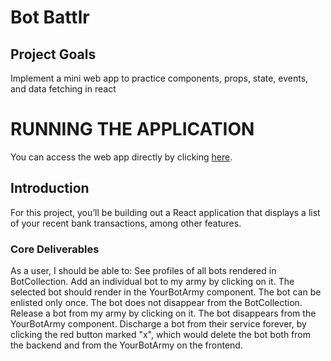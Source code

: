 # Bot Battlr

## Project Goals
Implement a mini web app to practice components, props, state, events, and data fetching in react
# RUNNING THE APPLICATION

 You can access the web app directly by clicking <a href = "https://bot-battlr-rosy.vercel.app/">here</a>.

## Introduction
For this project, you’ll be building out a React application that displays a list of your recent bank transactions, among other features.

### Core Deliverables
As a user, I should be able to:
See profiles of all bots rendered in BotCollection.
Add an individual bot to my army by clicking on it. The selected bot should render in the YourBotArmy component. The bot can be enlisted only once. The bot does not disappear from the BotCollection.
Release a bot from my army by clicking on it. The bot disappears from the YourBotArmy component.
Discharge a bot from their service forever, by clicking the red button marked "x", which would delete the bot both from the backend and from the YourBotArmy on the frontend.